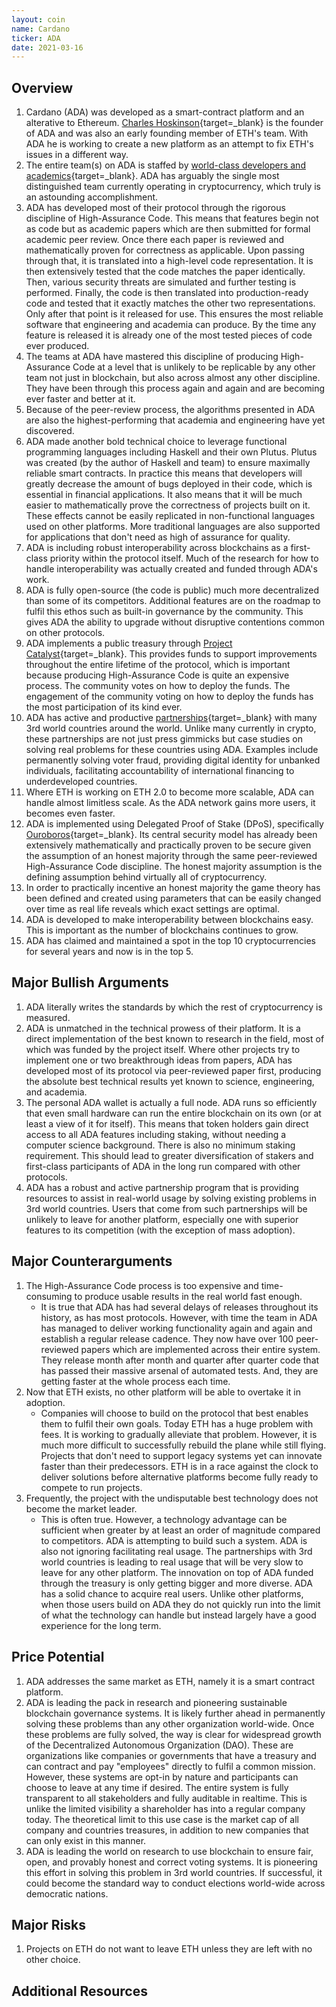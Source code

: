 ```yaml
---
layout: coin
name: Cardano
ticker: ADA
date: 2021-03-16
---
```


## Overview

1. Cardano (ADA) was developed as a smart-contract platform and an alterative to Ethereum. [Charles Hoskinson](https://en.wikipedia.org/wiki/Charles_Hoskinson){target=\_blank} is the founder of ADA and was also an early founding member of ETH's team. With ADA he is working to create a new platform as an attempt to fix ETH's issues in a different way.
1. The entire team(s) on ADA is staffed by [world-class developers and academics](https://iohk.io/en/team/){target=\_blank}. ADA has arguably the single most distinguished team currently operating in cryptocurrency, which truly is an astounding accomplishment.
1. ADA has developed most of their protocol through the rigorous discipline of High-Assurance Code. This means that features begin not as code but as academic papers which are then submitted for formal academic peer review. Once there each paper is reviewed and mathematically proven for correctness as applicable. Upon passing through that, it is translated into a high-level code representation. It is then extensively tested that the code matches the paper identically. Then, various security threats are simulated and further testing is performed. Finally, the code is then translated into production-ready code and tested that it exactly matches the other two representations. Only after that point is it released for use. This ensures the most reliable software that engineering and academia can produce. By the time any feature is released it is already one of the most tested pieces of code ever produced.
1. The teams at ADA have mastered this discipline of producing High-Assurance Code at a level that is unlikely to be replicable by any other team not just in blockchain, but also across almost any other discipline. They have been through this process again and again and are becoming ever faster and better at it.
1. Because of the peer-review process, the algorithms presented in ADA are also the highest-performing that academia and engineering have yet discovered.
1. ADA made another bold technical choice to leverage functional programming languages including Haskell and their own Plutus. Plutus was created (by the author of Haskell and team) to ensure maximally reliable smart contracts. In practice this means that developers will greatly decrease the amount of bugs deployed in their code, which is essential in financial applications. It also means that it will be much easier to mathematically prove the correctness of projects built on it. These effects cannot be easily replicated in non-functional languages used on other platforms. More traditional languages are also supported for applications that don't need as high of assurance for quality.
1. ADA is including robust interoperability across blockchains as a first-class priority within the protocol itself. Much of the research for how to handle interoperability was actually created and funded through ADA's work.
1. ADA is fully open-source (the code is public) much more decentralized than some of its competitors. Additional features are on the roadmap to fulfil this ethos such as built-in governance by the community. This gives ADA the ability to upgrade without disruptive contentions common on other protocols.
1. ADA implements a public treasury through [Project Catalyst](https://iohk.io/en/blog/posts/2020/09/16/project-catalyst-introducing-our-first-public-fund-for-cardano-community-innovation/){target=\_blank}. This provides funds to support improvements throughout the entire lifetime of the protocol, which is important because producing High-Assurance Code is quite an expensive process. The community votes on how to deploy the funds. The engagement of the community voting on how to deploy the funds has the most participation of its kind ever.
1. ADA has active and productive [partnerships](https://www.publish0x.com/wordstock/full-list-of-cardano-ada-partnerships-and-collaborations-202-xpgvdj){target=\_blank} with many 3rd world countries around the world. Unlike many currently in crypto, these partnerships are not just press gimmicks but case studies on solving real problems for these countries using ADA. Examples include permanently solving voter fraud, providing digital identity for unbanked individuals, facilitating accountability of international financing to underdeveloped countries.
1. Where ETH is working on ETH 2.0 to become more scalable, ADA can handle almost limitless scale. As the ADA network gains more users, it becomes even faster.
1. ADA is implemented using Delegated Proof of Stake (DPoS), specifically [Ouroboros](https://cardano.org/ouroboros/){target=\_blank}. Its central security model has already been extensively mathematically and practically proven to be secure given the assumption of an honest majority through the same peer-reviewed High-Assurance Code discipline. The honest majority assumption is the defining assumption behind virtually all of cryptocurrency.
1. In order to practically incentive an honest majority the game theory has been defined and created using parameters that can be easily changed over time as real life reveals which exact settings are optimal.
1. ADA is developed to make interoperability between blockchains easy. This is important as the number of blockchains continues to grow.
1. ADA has claimed and maintained a spot in the top 10 cryptocurrencies for several years and now is in the top 5.

## Major Bullish Arguments

1. ADA literally writes the standards by which the rest of cryptocurrency is measured.
1. ADA is unmatched in the technical prowess of their platform. It is a direct implementation of the best known to research in the field, most of which was funded by the project itself. Where other projects try to implement one or two breakthrough ideas from papers, ADA has developed most of its protocol via peer-reviewed paper first, producing the absolute best technical results yet known to science, engineering, and academia.
1. The personal ADA wallet is actually a full node. ADA runs so efficiently that even small hardware can run the entire blockchain on its own (or at least a view of it for itself). This means that token holders gain direct access to all ADA features including staking, without needing a computer science background. There is also no minimum staking requirement. This should lead to greater diversification of stakers and first-class participants of ADA in the long run compared with other protocols.
1. ADA has a robust and active partnership program that is providing resources to assist in real-world usage by solving existing problems in 3rd world countries. Users that come from such partnerships will be unlikely to leave for another platform, especially one with superior features to its competition (with the exception of mass adoption).

## Major Counterarguments

1. The High-Assurance Code process is too expensive and time-consuming to produce usable results in the real world fast enough.
   - It is true that ADA has had several delays of releases throughout its history, as has most protocols. However, with time the team in ADA has managed to deliver working functionality again and again and establish a regular release cadence. They now have over 100 peer-reviewed papers which are implemented across their entire system. They release month after month and quarter after quarter code that has passed their massive arsenal of automated tests. And, they are getting faster at the whole process each time.
1. Now that ETH exists, no other platform will be able to overtake it in adoption.
   - Companies will choose to build on the protocol that best enables them to fulfil their own goals. Today ETH has a huge problem with fees. It is working to gradually alleviate that problem. However, it is much more difficult to successfully rebuild the plane while still flying. Projects that don't need to support legacy systems yet can innovate faster than their predecessors. ETH is in a race against the clock to deliver solutions before alternative platforms become fully ready to compete to run projects.
1. Frequently, the project with the undisputable best technology does not become the market leader.
   - This is often true. However, a technology advantage can be sufficient when greater by at least an order of magnitude compared to competitors. ADA is attempting to build such a system. ADA is also not ignoring facilitating real usage. The partnerships with 3rd world countries is leading to real usage that will be very slow to leave for any other platform. The innovation on top of ADA funded through the treasury is only getting bigger and more diverse. ADA has a solid chance to acquire real users. Unlike other platforms, when those users build on ADA they do not quickly run into the limit of what the technology can handle but instead largely have a good experience for the long term.

## Price Potential

1. ADA addresses the same market as ETH, namely it is a smart contract platform.
1. ADA is leading the pack in research and pioneering sustainable blockchain governance systems. It is likely further ahead in permanently solving these problems than any other organization world-wide. Once these problems are fully solved, the way is clear for widespread growth of the Decentralized Autonomous Organization (DAO). These are organizations like companies or governments that have a treasury and can contract and pay "employees" directly to fulfil a common mission. However, these systems are opt-in by nature and participants can choose to leave at any time if desired. The entire system is fully transparent to all stakeholders and fully auditable in realtime. This is unlike the limited visibility a shareholder has into a regular company today. The theoretical limit to this use case is the market cap of all company and countries treasures, in addition to new companies that can only exist in this manner.
1. ADA is leading the world on research to use blockchain to ensure fair, open, and provably honest and correct voting systems. It is pioneering this effort in solving this problem in 3rd world countries. If successful, it could become the standard way to conduct elections world-wide across democratic nations.

## Major Risks

1. Projects on ETH do not want to leave ETH unless they are left with no other choice.

## Additional Resources
